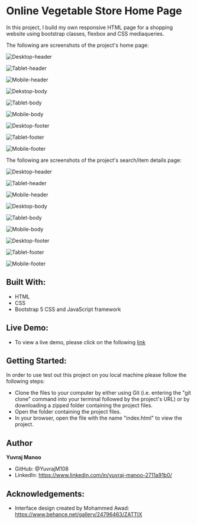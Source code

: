 # Online Vegetable Store Home Page

In this project, I build my own responsive HTML page for a shopping website using bootstrap classes, flexbox and CSS mediaqueries.

The following are screenshots of the project's home page:

![Desktop-header](https://user-images.githubusercontent.com/70488620/114934636-2570ab80-9e08-11eb-93b6-033d43dc8b45.PNG)

![Tablet-header](https://user-images.githubusercontent.com/70488620/114934684-35888b00-9e08-11eb-9065-3beb5dd495fc.PNG)

![Mobile-header](https://user-images.githubusercontent.com/70488620/114934699-3f11f300-9e08-11eb-93e0-7dc9d24fd0fe.PNG)

![Dekstop-body](https://user-images.githubusercontent.com/70488620/114934738-4d600f00-9e08-11eb-9f69-80b9d6dbf06e.PNG)

![Tablet-body](https://user-images.githubusercontent.com/70488620/114934758-551fb380-9e08-11eb-8d69-41b24113a138.PNG)

![Mobile-body](https://user-images.githubusercontent.com/70488620/114934801-636dcf80-9e08-11eb-8b71-e90f5bef6796.PNG)

![Desktop-footer](https://user-images.githubusercontent.com/70488620/114934895-85675200-9e08-11eb-9402-17b8e4a6bfe1.PNG)

![Tablet-footer](https://user-images.githubusercontent.com/70488620/114934924-8e582380-9e08-11eb-82f5-e35e9413f9ed.PNG)

![Mobile-footer](https://user-images.githubusercontent.com/70488620/114934949-96b05e80-9e08-11eb-98ee-57bf918c4592.PNG)

The following are screenshots of the project's search/item details page:

![Desktop-header](https://user-images.githubusercontent.com/70488620/114935080-b9427780-9e08-11eb-8bfb-c3f985733401.PNG)

![Tablet-header](https://user-images.githubusercontent.com/70488620/114935102-c2334900-9e08-11eb-93c1-03a201be2c6c.PNG)

![Mobile-header](https://user-images.githubusercontent.com/70488620/114935157-d6774600-9e08-11eb-9115-dbef8fe1a210.PNG)

![Desktop-body](https://user-images.githubusercontent.com/70488620/114935222-e98a1600-9e08-11eb-9f80-70e9369ccc60.PNG)

![Tablet-body](https://user-images.githubusercontent.com/70488620/114935247-f27ae780-9e08-11eb-87ff-85dca6d30927.PNG)

![Mobile-body](https://user-images.githubusercontent.com/70488620/114935272-fb6bb900-9e08-11eb-99ac-4c05fdeac324.PNG)

![Desktop-footer](https://user-images.githubusercontent.com/70488620/114935297-045c8a80-9e09-11eb-9167-434cb1a04ae2.PNG)

![Tablet-footer](https://user-images.githubusercontent.com/70488620/114935328-0c1c2f00-9e09-11eb-9166-cc6646151555.PNG)

![Mobile-footer](https://user-images.githubusercontent.com/70488620/114935358-13dbd380-9e09-11eb-86fb-dde1eb155d78.PNG)

## Built With:
- HTML
- CSS
- Bootstrap 5 CSS and JavaScript framework

## Live Demo:

- To view a live demo, please click on the following [link](https://yuvrajm108.github.io/shopping-page/)

## Getting Started:

In order to use test out this project on you local machine please follow the following steps:

- Clone the files to your computer by either using Git (i.e. entering the "git clone" command into your terminal followed by the project's URL) or by downloading a zipped folder containing the project files.
- Open the folder containing the project files. 
- In your browser, open the file with the name "index.html" to view the project.

## Author

**Yuvraj Manoo**
- GitHub: @YuvrajM108
- LinkedIn: https://www.linkedin.com/in/yuvraj-manoo-2711a91b0/

## Acknowledgements:

- Interface design created by Mohammed Awad: https://www.behance.net/gallery/24796463/ZATTIX 
